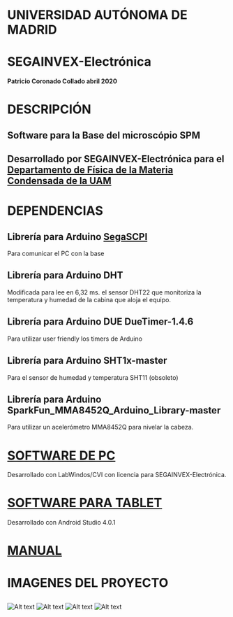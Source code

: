 # UNIVERSIDAD AUTÓNOMA DE MADRID
# SEGAINVEX-Electrónica
**Patricio Coronado Collado abril 2020**
# DESCRIPCIÓN
## Software para la Base del microscópio SPM 
## Desarrollado por SEGAINVEX-Electrónica para el [Departamento de Física de la Materia Condensada de la UAM](https://www.fmc.uam.es/research/nano-spm-lab/)


## 
# DEPENDENCIAS

## Librería para Arduino [SegaSCPI](https://github.com/PatricioCoronado/SegaSCPI)

 Para comunicar el PC con la base
## Librería para Arduino DHT

Modificada para lee en 6,32 ms. el sensor DHT22 que monitoriza la temperatura y humedad de la cabina que aloja el equipo.
## Librería para Arduino DUE DueTimer-1.4.6

Para utilizar user friendly los timers de Arduino 
## Librería para Arduino SHT1x-master

Para el sensor de humedad y temperatura SHT11 (obsoleto)
## Librería para Arduino SparkFun_MMA8452Q_Arduino_Library-master
Para utilizar un acelerómetro MMA8452Q para nivelar la cabeza.

# [SOFTWARE DE PC](https://github.com/PatricioCoronado/Base-SPM-CVI)
Desarrollado con LabWindos/CVI con licencia para SEGAINVEX-Electrónica.

# [SOFTWARE PARA TABLET](https://github.com/PatricioCoronado/Base-SPM-tablet)
Desarrollado con Android Studio 4.0.1

# [MANUAL](https://github.com/PatricioCoronado/Base-SPM-Arduino-DUE/blob/V1_2_0/ficheros/Manual.pdf)
## 
# IMAGENES DEL PROYECTO
##
![Alt text](https://github.com/PatricioCoronado/Base-SPM-Arduino-DUE/blob/V1_2_0/ficheros/imagen1.png "primer prototipo")
![Alt text](https://github.com/PatricioCoronado/Base-SPM-Arduino-DUE/blob/V1_2_0/ficheros/imagen2.png "PCB_A")
![Alt text](https://github.com/PatricioCoronado/Base-SPM-Arduino-DUE/blob/V1_2_0/ficheros/imagen4.png "backplane")
![Alt text](https://github.com/PatricioCoronado/Base-SPM-Arduino-DUE/blob/V1_2_0/ficheros/imagen3.png "sistema midiendo")
